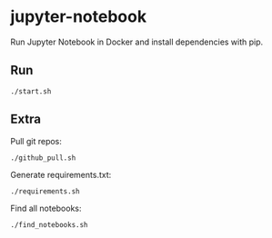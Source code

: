 # jupyter-notebook

Run Jupyter Notebook in Docker and install dependencies with pip.

## Run

```
./start.sh
```

## Extra

Pull git repos:

```
./github_pull.sh
```

Generate requirements.txt:

```
./requirements.sh
```

Find all notebooks:

```
./find_notebooks.sh
```


